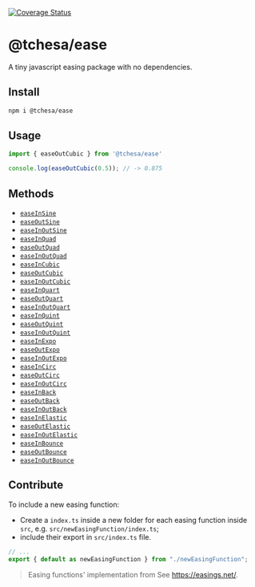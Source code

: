 [![Coverage Status](https://coveralls.io/repos/tchesa/ease/badge.svg?branch=master&service=github)](https://coveralls.io/github/tchesa/ease?branch=master)

# @tchesa/ease

A tiny javascript easing package with no dependencies.

## Install

```sh
npm i @tchesa/ease
```

## Usage
```js
import { easeOutCubic } from '@tchesa/ease'

console.log(easeOutCubic(0.5)); // -> 0.875
```

## Methods
- [`easeInSine`](https://github.com/tchesa/ease/tree/master/src/easeInSine#readme)
- [`easeOutSine`](https://github.com/tchesa/ease/tree/master/src/easeOutSine#readme)
- [`easeInOutSine`](https://github.com/tchesa/ease/tree/master/src/easeInOutSine#readme)
- [`easeInQuad`](https://github.com/tchesa/ease/tree/master/src/easeInQuad#readme)
- [`easeOutQuad`](https://github.com/tchesa/ease/tree/master/src/easeOutQuad#readme)
- [`easeInOutQuad`](https://github.com/tchesa/ease/tree/master/src/easeInOutQuad#readme)
- [`easeInCubic`](https://github.com/tchesa/ease/tree/master/src/easeInCubic#readme)
- [`easeOutCubic`](https://github.com/tchesa/ease/tree/master/src/easeOutCubic#readme)
- [`easeInOutCubic`](https://github.com/tchesa/ease/tree/master/src/easeInOutCubic#readme)
- [`easeInQuart`](https://github.com/tchesa/ease/tree/master/src/easeInQuart#readme)
- [`easeOutQuart`](https://github.com/tchesa/ease/tree/master/src/easeOutQuart#readme)
- [`easeInOutQuart`](https://github.com/tchesa/ease/tree/master/src/easeInOutQuart#readme)
- [`easeInQuint`](https://github.com/tchesa/ease/tree/master/src/easeInQuint#readme)
- [`easeOutQuint`](https://github.com/tchesa/ease/tree/master/src/easeOutQuint#readme)
- [`easeInOutQuint`](https://github.com/tchesa/ease/tree/master/src/easeInOutQuint#readme)
- [`easeInExpo`](https://github.com/tchesa/ease/tree/master/src/easeInExpo#readme)
- [`easeOutExpo`](https://github.com/tchesa/ease/tree/master/src/easeOutExpo#readme)
- [`easeInOutExpo`](https://github.com/tchesa/ease/tree/master/src/easeInOutExpo#readme)
- [`easeInCirc`](https://github.com/tchesa/ease/tree/master/src/easeInCirc#readme)
- [`easeOutCirc`](https://github.com/tchesa/ease/tree/master/src/easeOutCirc#readme)
- [`easeInOutCirc`](https://github.com/tchesa/ease/tree/master/src/easeInOutCirc#readme)
- [`easeInBack`](https://github.com/tchesa/ease/tree/master/src/easeInBack#readme)
- [`easeOutBack`](https://github.com/tchesa/ease/tree/master/src/easeOutBack#readme)
- [`easeInOutBack`](https://github.com/tchesa/ease/tree/master/src/easeInOutBack#readme)
- [`easeInElastic`](https://github.com/tchesa/ease/tree/master/src/easeInElastic#readme)
- [`easeOutElastic`](https://github.com/tchesa/ease/tree/master/src/easeOutElastic#readme)
- [`easeInOutElastic`](https://github.com/tchesa/ease/tree/master/src/easeInOutElastic#readme)
- [`easeInBounce`](https://github.com/tchesa/ease/tree/master/src/easeInBounce#readme)
- [`easeOutBounce`](https://github.com/tchesa/ease/tree/master/src/easeOutBounce#readme)
- [`easeInOutBounce`](https://github.com/tchesa/ease/tree/master/src/easeInOutBounce#readme)

## Contribute
To include a new easing function:
- Create a `index.ts` inside a new folder for each easing function inside `src`, e.g. `src/newEasingFunction/index.ts`;
- include their export in `src/index.ts` file.
```ts
// ...
export { default as newEasingFunction } from "./newEasingFunction";
```

> Easing functions' implementation from See https://easings.net/.
